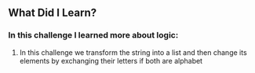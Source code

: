 ## What Did I Learn?

### In this challenge I learned more about logic:

1. In this challenge we transform the string into a list and then change its elements by exchanging their letters if both are alphabet